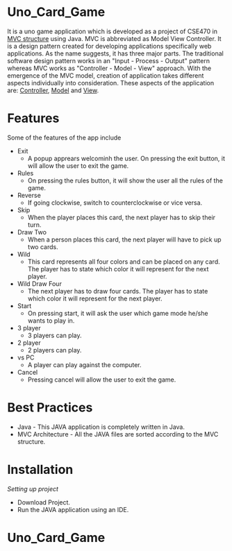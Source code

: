 # Uno_Card_Game
It is a uno game application which is developed as a project of CSE470 in [MVC structure](../../tree/main/src) using Java. MVC is abbreviated as Model View Controller. It is a design pattern created for developing applications specifically web applications. As the name suggests, it has three major parts. The traditional software design pattern works in an "Input - Process - Output" pattern whereas MVC works as "Controller - Model - View" approach. With the emergence of the MVC model, creation of application takes different aspects individually into consideration. These aspects of the application are: [Controller](../../tree/main/src/Controller), [Model](../../tree/main/src/Model) and [View](../../tree/main/src/View).


# Features
Some of the features of the app include
-   Exit
    -   A popup apprears welcominh the user. On pressing the exit button, it will allow the user to exit the game. 
-   Rules
    -   On pressing the rules button, it will show the user all the rules of the game.
-   Reverse
    -   If going clockwise, switch to counterclockwise or vice versa. 
-   Skip
    -   When the player places this card, the next player has to skip their turn.
-   Draw Two
    -   When a person places this card, the next player will have to pick up two cards. 
-   Wild
    -   This card represents all four colors and can be placed on any card. The player has to state which color it will represent for the next player. 
-   Wild Draw Four
    -   The next player has to draw four cards. The player has to state which color it will represent for the next player. 
-   Start
    -   On pressing start, it will ask the user which game mode he/she wants to play in.
-   3 player
    -   3 players can play.
-   2 player
    -   2 players can play. 
-   vs PC
    -   A player can play against the computer. 
-   Cancel 
    -   Pressing cancel will allow the user to exit the game. 


# Best Practices

-   Java - This JAVA application is completely written in Java.
-   MVC Architecture - All the JAVA files are sorted according to the MVC structure.


# Installation

*Setting up project*

-   Download Project.
-   Run the JAVA application using an IDE. 

# Uno_Card_Game
